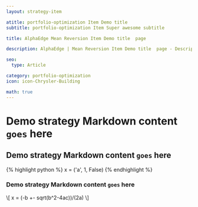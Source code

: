```yaml
---
layout: strategy-item

atitle: portfolio-optimization Item Demo title 
subtitle: portfolio-optimization Item Super awesome subtitle

title: AlphaEdge Mean Reversion Item Demo title  page

description: AlphaEdge | Mean Reversion Item Demo title  page - Description 160-260 chars

seo:
  type: Article

category: portfolio-optimization
icon: icon-Chrysler-Building

math: true
---
```


# Demo strategy Markdown content `goes` here
## Demo strategy Markdown content `goes` here

{% highlight python %}
x = ('a', 1, False)
{% endhighlight %}

### Demo strategy Markdown content `goes` here

\\[ x = (-b +- sqrt(b^2-4ac))/(2a) \\]